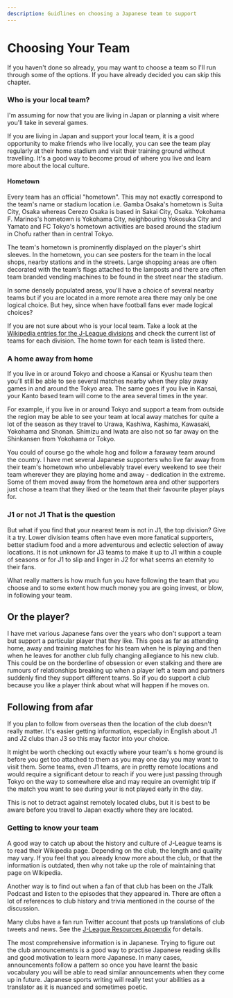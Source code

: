 ```yaml
---
description: Guidlines on choosing a Japanese team to support
---
```


# Choosing Your Team

If you haven't done so already, you may want to choose a team so I'll run through some of the options. If you have already decided you can skip this chapter.

### Who is your local team?

I'm assuming for now that you are living in Japan or planning a visit where you'll take in several games.

If you are living in Japan and support your local team, it is a good opportunity to make friends who live locally, you can see the team play regularly at their home stadium and visit their training ground without travelling. It's a good way to become proud of where you live and learn more about the local culture.

#### Hometown

Every team has an official "hometown". This may not exactly correspond to the team's name or stadium location i.e. Gamba Osaka's hometown is Suita City, Osaka whereas Cerezo Osaka is based in Sakai City, Osaka. Yokohama F. Marinos's hometown is Yokohama City, neighbouring Yokosuka City and Yamato and FC Tokyo's hometown activities are based around the stadium in Chofu rather than in central Tokyo.

The team's hometown is prominently displayed on the player's shirt sleeves. In the hometown, you can see posters for the team in the local shops, nearby stations and in the streets. Large shopping areas are often decorated with the team’s flags attached to the lamposts and there are often team branded vending machines to be found in the street near the stadium.

In some densely populated areas, you'll have a choice of several nearby teams but if you are located in a more remote area there may only be one logical choice. But hey, since when have football fans ever made logical choices?

If you are not sure about who is your local team. Take a look at the [Wikipedia entries for the J-League divisions](https://en.wikipedia.org/wiki/J1\_League#Participating\_clubs) and check the current list of teams for each division. The home town for each team is listed there.

### A home away from home

If you live in or around Tokyo and choose a Kansai or Kyushu team then you'll still be able to see several matches nearby when they play away games in and around the Tokyo area. The same goes if you live in Kansai, your Kanto based team will come to the area several times in the year.

For example, if you live in or around Tokyo and support a team from outside the region may be able to see your team at local away matches for quite a lot of the season as they travel to Urawa, Kashiwa, Kashima, Kawasaki, Yokohama and Shonan. Shimizu and Iwata are also not so far away on the Shinkansen from Yokohama or Tokyo.

You could of course go the whole hog and follow a faraway team around the country. I have met several Japanese supporters who live far away from their team's hometown who unbelievably travel every weekend to see their team wherever they are playing home and away - dedication in the extreme. Some of them moved away from the hometown area and other supporters just chose a team that they liked or the team that their favourite player plays for.

### J1 or not J1 That is the question

But what if you find that your nearest team is not in J1, the top division? Give it a try. Lower division teams often have even more fanatical supporters, better stadium food and a more adventurous and eclectic selection of away locations. It is not unknown for J3 teams to make it up to J1 within a couple of seasons or for J1 to slip and linger in J2 for what seems an eternity to their fans.

What really matters is how much fun you have following the team that you choose and to some extent how much money you are going invest, or blow, in following your team.

## Or the player?

I have met various Japanese fans over the years who don't support a team but support a particular player that they like. This goes as far as attending home, away and training matches for his team when he is playing and then when he leaves for another club fully changing allegiance to his new club. This could be on the borderline of obsession or even stalking and there are rumours of relationships breaking up when a player left a team and partners suddenly find they support different teams. So if you do support a club because you like a player think about what will happen if he moves on.

## Following from afar

If you plan to follow from overseas then the location of the club doesn't really matter. It's easier getting information, especially in English about J1 and J2 clubs than J3 so this may factor into your choice.

It might be worth checking out exactly where your team's s home ground is before you get too attached to them as you may one day you may want to visit them. Some teams, even J1 teams, are in pretty remote locations and would require a significant detour to reach if you were just passing through Tokyo on the way to somewhere else and may require an overnight trip if the match you want to see during your is not played early in the day.

This is not to detract against remotely located clubs, but it is best to be aware before you travel to Japan exactly where they are located.

### Getting to know your team

A good way to catch up about the history and culture of J-League teams is to read their Wikipedia page. Depending on the club, the length and quality may vary. If you feel that you already know more about the club, or that the information is outdated, then why not take up the role of maintaining that page on WIkipedia.

Another way is to find out when a fan of that club has been on the JTalk Podcast and listen to the episodes that they appeared in. There are often a lot of references to club history and trivia mentioned in the course of the discussion.

Many clubs have a fan run Twitter account that posts up translations of club tweets and news. See the [J-League Resources Appendix](appendix-\_j\_league\_resources\_md.md) for details.

The most comprehensive information is in Japanese. Trying to figure out the club announcements is a good way to practise Japanese reading skills and good motivation to learn more Japanese. In many cases, announcements follow a pattern so once you have learnt the basic vocabulary you will be able to read similar announcements when they come up in future. Japanese sports writing will really test your abilities as a translator as it is nuanced and sometimes poetic.&#x20;

&#x20;
